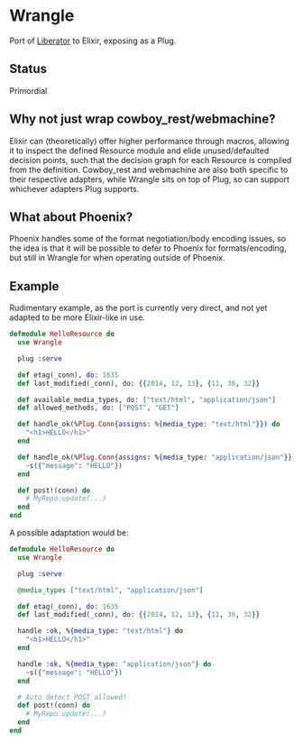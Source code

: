 # Wrangle

Port of [Liberator](http://clojure-liberator.github.io/liberator/) to Elixir, exposing as a Plug.

## Status

Primordial

## Why not just wrap cowboy_rest/webmachine?

Elixir can (theoretically) offer higher performance through macros, allowing it to inspect the defined Resource module and elide unused/defaulted decision points, such that the decision graph for each Resource is compiled from the definition. Cowboy_rest and webmachine are also both specific to their respective adapters, while Wrangle sits on top of Plug, so can support whichever adapters Plug supports.

## What about Phoenix?

Phoenix handles some of the format negotiation/body encoding issues, so the idea is that it will be possible to defer to Phoenix for formats/encoding, but still in Wrangle for when operating outside of Phoenix.

## Example

Rudimentary example, as the port is currently very direct, and not yet adapted to be more Elixir-like in use.

```elixir
defmodule HelloResource do
  use Wrangle

  plug :serve

  def etag(_conn), do: 1635
  def last_modified(_conn), do: {{2014, 12, 13}, {11, 36, 32}}

  def available_media_types, do: ["text/html", "application/json"]
  def allowed_methods, do: ["POST", "GET"]

  def handle_ok(%Plug.Conn{assigns: %{media_type: "text/html"}}) do
    "<h1>HELLO</h1>"
  end

  def handle_ok(%Plug.Conn{assigns: %{media_type: "application/json"}}) do
    ~s({"message": "HELLO"})
  end

  def post!(conn) do
    # MyRepo.update(...)
  end
end
```

A possible adaptation would be:

```elixir
defmodule HelloResource do
  use Wrangle

  plug :serve

  @media_types ["text/html", "application/json"]

  def etag(_conn), do: 1635
  def last_modified(_conn), do: {{2014, 12, 13}, {11, 36, 32}}

  handle :ok, %{media_type: "text/html"} do
    "<h1>HELLO</h1>"
  end

  handle :ok, %{media_type: "application/json"} do
    ~s({"message": "HELLO"})
  end

  # Auto detect POST allowed?
  def post!(conn) do
    # MyRepo.update(...)
  end
end
```

